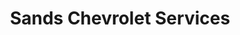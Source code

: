 ---
title: "Sands Chevrolet Services"
url: /glendale/sands-chevrolet-services/
shop: Autowerkstatt
---